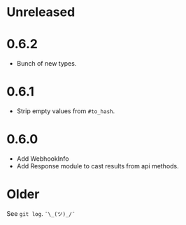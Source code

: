 # Unreleased

# 0.6.2

- Bunch of new types.

# 0.6.1

- Strip empty values from `#to_hash`.

# 0.6.0

- Add WebhookInfo
- Add Response module to cast results from api methods.

# Older

See `git log`. `¯\_(ツ)_/¯`
